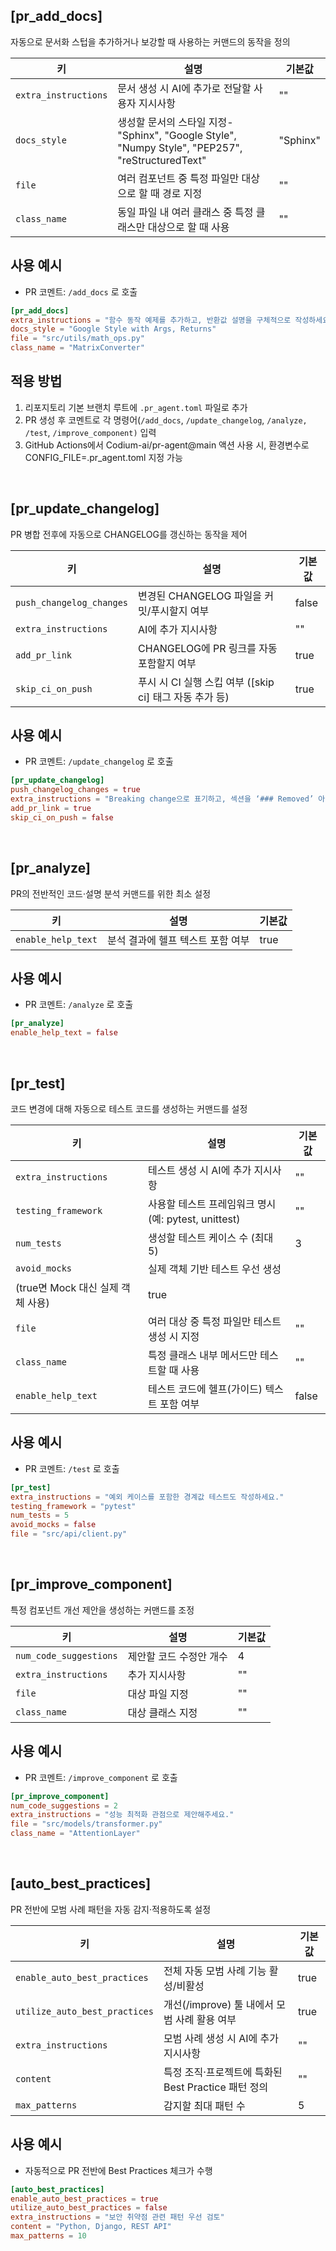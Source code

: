 ## [pr_add_docs]

자동으로 문서화 스텁을 추가하거나 보강할 때 사용하는 커맨드의 동작을 정의

| **키** | **설명** | **기본값** |
| --- | --- | --- |
| `extra_instructions` | 문서 생성 시 AI에 추가로 전달할 사용자 지시사항 | "" |
| `docs_style` | 생성할 문서의 스타일 지정- "Sphinx", "Google Style", "Numpy Style", "PEP257", "reStructuredText" | "Sphinx" |
| `file` | 여러 컴포넌트 중 특정 파일만 대상으로 할 때 경로 지정 | "" |
| `class_name` | 동일 파일 내 여러 클래스 중 특정 클래스만 대상으로 할 때 사용 | "" |

## 사용 예시

- PR 코멘트: `/add_docs` 로 호출

```toml
[pr_add_docs]
extra_instructions = "함수 동작 예제를 추가하고, 반환값 설명을 구체적으로 작성하세요."
docs_style = "Google Style with Args, Returns"
file = "src/utils/math_ops.py"
class_name = "MatrixConverter"
```

## 적용 방법

1. 리포지토리 기본 브랜치 루트에 `.pr_agent.toml` 파일로 추가
2. PR 생성 후 코멘트로 각 명령어(`/add_docs`, `/update_changelog`, `/analyze,` `/test`, `/improve_component)` 입력
3. GitHub Actions에서 Codium-ai/pr-agent@main 액션 사용 시, 환경변수로 CONFIG_FILE=.pr_agent.toml 지정 가능

<br/>

## [pr_update_changelog]

PR 병합 전후에 자동으로 CHANGELOG를 갱신하는 동작을 제어

| **키** | **설명** | **기본값** |
| --- | --- | --- |
| `push_changelog_changes` | 변경된 CHANGELOG 파일을 커밋/푸시할지 여부 | false |
| `extra_instructions` | AI에 추가 지시사항 | "" |
| `add_pr_link` | CHANGELOG에 PR 링크를 자동 포함할지 여부 | true |
| `skip_ci_on_push` | 푸시 시 CI 실행 스킵 여부 ([skip ci] 태그 자동 추가 등) | true |

## 사용 예시

- PR 코멘트: `/update_changelog` 로 호출
```toml
[pr_update_changelog]
push_changelog_changes = true
extra_instructions = "Breaking change으로 표기하고, 섹션을 ‘### Removed’ 아래에 추가하세요."
add_pr_link = true
skip_ci_on_push = false
```

<br/>

## [pr_analyze]

PR의 전반적인 코드·설명 분석 커맨드를 위한 최소 설정

| **키** | **설명** | **기본값** |
| --- | --- | --- |
| `enable_help_text` | 분석 결과에 헬프 텍스트 포함 여부 | true |

## 사용 예시

- PR 코멘트: `/analyze` 로 호출

```toml
[pr_analyze]
enable_help_text = false
```

<br/>

## [pr_test]

코드 변경에 대해 자동으로 테스트 코드를 생성하는 커맨드를 설정

| **키** | **설명** | **기본값** |
| --- | --- | --- |
| `extra_instructions` | 테스트 생성 시 AI에 추가 지시사항 | "" |
| `testing_framework` | 사용할 테스트 프레임워크 명시 (예: pytest, unittest) | "" |
| `num_tests` | 생성할 테스트 케이스 수 (최대 5) | 3 |
| `avoid_mocks` | 실제 객체 기반 테스트 우선 생성 
(true면 Mock 대신 실제 객체 사용) | true |
| `file` | 여러 대상 중 특정 파일만 테스트 생성 시 지정 | "" |
| `class_name` | 특정 클래스 내부 메서드만 테스트할 때 사용 | "" |
| `enable_help_text` | 테스트 코드에 헬프(가이드) 텍스트 포함 여부 | false |

## 사용 예시

- PR 코멘트: `/test` 로 호출

```toml
[pr_test]
extra_instructions = "예외 케이스를 포함한 경계값 테스트도 작성하세요."
testing_framework = "pytest"
num_tests = 5
avoid_mocks = false
file = "src/api/client.py"
```

<br/>

## [pr_improve_component]

특정 컴포넌트 개선 제안을 생성하는 커맨드를 조정

| **키** | **설명** | **기본값** |
| --- | --- | --- |
| `num_code_suggestions` | 제안할 코드 수정안 개수 | 4 |
| `extra_instructions` | 추가 지시사항 | "" |
| `file` | 대상 파일 지정 | "" |
| `class_name` | 대상 클래스 지정 | "" |

## 사용 예시

- PR 코멘트: `/improve_component` 로 호출

```toml
[pr_improve_component]
num_code_suggestions = 2
extra_instructions = "성능 최적화 관점으로 제안해주세요."
file = "src/models/transformer.py"
class_name = "AttentionLayer"
```

<br/>

## [auto_best_practices]

PR 전반에 모범 사례 패턴을 자동 감지·적용하도록 설정

| **키** | **설명** | **기본값** |
| --- | --- | --- |
| `enable_auto_best_practices` | 전체 자동 모범 사례 기능 활성/비활성 | true |
| `utilize_auto_best_practices` | 개선(/improve) 툴 내에서 모범 사례 활용 여부 | true |
| `extra_instructions` | 모범 사례 생성 시 AI에 추가 지시사항 | "" |
| `content` | 특정 조직·프로젝트에 특화된 Best Practice 패턴 정의 | "" |
| `max_patterns` | 감지할 최대 패턴 수 | 5 |

## 사용 예시

- 자동적으로 PR 전반에 Best Practices 체크가 수행

```toml
[auto_best_practices]
enable_auto_best_practices = true
utilize_auto_best_practices = false
extra_instructions = "보안 취약점 관련 패턴 우선 검토"
content = "Python, Django, REST API"
max_patterns = 10
```